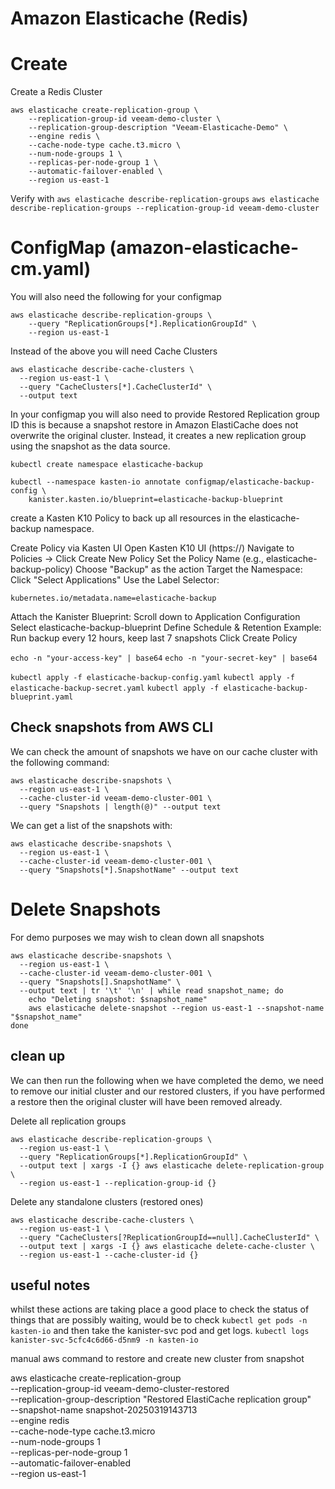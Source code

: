 # Amazon Elasticache (Redis)

# Create 

Create a Redis Cluster 

```
aws elasticache create-replication-group \
    --replication-group-id veeam-demo-cluster \
    --replication-group-description "Veeam-Elasticache-Demo" \
    --engine redis \
    --cache-node-type cache.t3.micro \
    --num-node-groups 1 \
    --replicas-per-node-group 1 \
    --automatic-failover-enabled \
    --region us-east-1

```


Verify with 
`aws elasticache describe-replication-groups`
`aws elasticache describe-replication-groups --replication-group-id veeam-demo-cluster`


# ConfigMap (amazon-elasticache-cm.yaml)
You will also need the following for your configmap 

```
aws elasticache describe-replication-groups \
    --query "ReplicationGroups[*].ReplicationGroupId" \
    --region us-east-1
```

Instead of the above you will need Cache Clusters 

```
aws elasticache describe-cache-clusters \
  --region us-east-1 \
  --query "CacheClusters[*].CacheClusterId" \
  --output text
```

In your configmap you will also need to provide Restored Replication group ID this is because a snapshot restore in Amazon ElastiCache does not overwrite the original cluster. Instead, it creates a new replication group using the snapshot as the data source.




```
kubectl create namespace elasticache-backup
```

```
kubectl --namespace kasten-io annotate configmap/elasticache-backup-config \
    kanister.kasten.io/blueprint=elasticache-backup-blueprint
```

create a Kasten K10 Policy to back up all resources in the elasticache-backup namespace.

Create Policy via Kasten UI
Open Kasten K10 UI (https://<your-kasten-ui>)
Navigate to Policies → Click Create New Policy
Set the Policy Name (e.g., elasticache-backup-policy)
Choose "Backup" as the action
Target the Namespace:
Click "Select Applications"
Use the Label Selector: 

`kubernetes.io/metadata.name=elasticache-backup`

Attach the Kanister Blueprint:
Scroll down to Application Configuration
Select elasticache-backup-blueprint
Define Schedule & Retention
Example: Run backup every 12 hours, keep last 7 snapshots
Click Create Policy 


`echo -n "your-access-key" | base64`
`echo -n "your-secret-key" | base64`



`kubectl apply -f elasticache-backup-config.yaml`
`kubectl apply -f elasticache-backup-secret.yaml`
`kubectl apply -f elasticache-backup-blueprint.yaml`


## Check snapshots from AWS CLI 

We can check the amount of snapshots we have on our cache cluster with the following command: 

```
aws elasticache describe-snapshots \
  --region us-east-1 \
  --cache-cluster-id veeam-demo-cluster-001 \
  --query "Snapshots | length(@)" --output text
```

We can get a list of the snapshots with: 

```
aws elasticache describe-snapshots \
  --region us-east-1 \
  --cache-cluster-id veeam-demo-cluster-001 \
  --query "Snapshots[*].SnapshotName" --output text
```

# Delete Snapshots 

For demo purposes we may wish to clean down all snapshots 

``` 
aws elasticache describe-snapshots \
  --region us-east-1 \
  --cache-cluster-id veeam-demo-cluster-001 \
  --query "Snapshots[].SnapshotName" \
  --output text | tr '\t' '\n' | while read snapshot_name; do
    echo "Deleting snapshot: $snapshot_name"
    aws elasticache delete-snapshot --region us-east-1 --snapshot-name "$snapshot_name"
done
```

## clean up 
We can then run the following when we have completed the demo, we need to remove our initial cluster and our restored clusters, if you have performed a restore then the original cluster will have been removed already. 

Delete all replication groups 
```
aws elasticache describe-replication-groups \
  --region us-east-1 \
  --query "ReplicationGroups[*].ReplicationGroupId" \
  --output text | xargs -I {} aws elasticache delete-replication-group \
  --region us-east-1 --replication-group-id {}
```

Delete any standalone clusters (restored ones)
```
aws elasticache describe-cache-clusters \
  --region us-east-1 \
  --query "CacheClusters[?ReplicationGroupId==null].CacheClusterId" \
  --output text | xargs -I {} aws elasticache delete-cache-cluster \
  --region us-east-1 --cache-cluster-id {}
```

## useful notes 
whilst these actions are taking place a good place to check the status of things that are possibly waiting, would be to check `kubectl get pods -n kasten-io` and then take the kanister-svc pod and get logs. `kubectl logs kanister-svc-5cfc4c6d66-d5nm9 -n kasten-io` 


manual aws command to restore and create new cluster from snapshot 

aws elasticache create-replication-group \
    --replication-group-id veeam-demo-cluster-restored \
    --replication-group-description "Restored ElastiCache replication group" \
    --snapshot-name snapshot-20250319143713 \
    --engine redis \
    --cache-node-type cache.t3.micro \
    --num-node-groups 1 \
    --replicas-per-node-group 1 \
    --automatic-failover-enabled \
    --region us-east-1